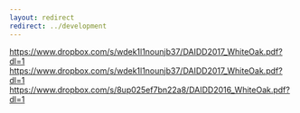 ```yaml
---
layout: redirect
redirect: ../development
---
```


https://www.dropbox.com/s/wdek1l1nounjb37/DAIDD2017_WhiteOak.pdf?dl=1
https://www.dropbox.com/s/wdek1l1nounjb37/DAIDD2017_WhiteOak.pdf?dl=1
https://www.dropbox.com/s/8up025ef7bn22a8/DAIDD2016_WhiteOak.pdf?dl=1
